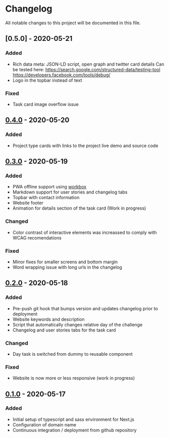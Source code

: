 # Changelog
All notable changes to this project will be documented in this file.

## [0.5.0] - 2020-05-21

### Added
- Rich data meta: JSON-LD script, open graph and twitter card details
Can be tested here: 
https://search.google.com/structured-data/testing-tool
https://developers.facebook.com/tools/debug/
- Logo in the topbar instead of text

### Fixed
- Task card image overflow issue

## [0.4.0] - 2020-05-20
### Added
- Project type cards with links to the project live demo and source code

## [0.3.0] - 2020-05-19
### Added
- PWA offline support using [workbox](https://developers.google.com/web/tools/workbox)
- Markdown support for user stories and changelog tabs
- Topbar with contact information
- Website footer
- Animation for details section of the task card (Work in progress)

### Changed
- Color contrast of interactive elements was increassed to comply with WCAG recomendations

### Fixed
- Minor fixes for smaller screens and bottom margin
- Word wrapping issue with long urls in the changelog

## [0.2.0] - 2020-05-18
### Added
- Pre-push git hook that bumps version and updates changelog prior to deployment
- Website keywords and description
- Script that automatically changes relative day of the challenge
- Changelog and user stories tabs for the task card

### Changed
- Day task is switched from dummy to reusable component

### Fixed
- Website is now more or less responsive (work in progress)

## [0.1.0] - 2020-05-17
### Added
- Initial setup of typescript and sass environment for Next.js
- Configuration of domain name
- Continuous integration / deployment from github repository

[0.1.0]: https://github.com/snigo/snigo-dev/releases/tag/v0.1.0
[0.2.0]: https://github.com/snigo/snigo-dev/compare/v0.1.0...v0.2.0
[0.3.0]: https://github.com/snigo/snigo-dev/compare/v0.2.0...v0.3.0
[0.4.0]: https://github.com/snigo/snigo-dev/compare/v0.3.0...v0.4.0

